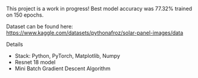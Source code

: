This project is a work in progress! 
Best model accuracy was 77.32% trained on 150 epochs.

Dataset can be found here: https://www.kaggle.com/datasets/pythonafroz/solar-panel-images/data

Details
- Stack: Python, PyTorch, Matplotlib, Numpy
- Resnet 18 model
- Mini Batch Gradient Descent Algorithm 
